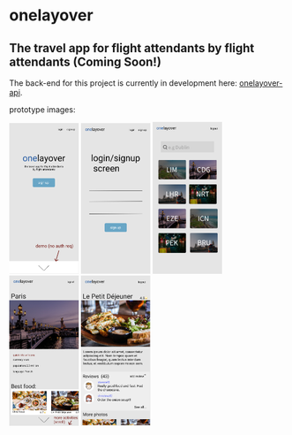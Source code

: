 # onelayover
## The travel app for flight attendants by flight attendants (Coming Soon!)

The back-end for this project is currently in development here: [onelayover-api](https://github.com/JAWeiss89/onelayover-api).  

prototype images:

<img src="./planning/images/1.png" style=width:25% />
<img src="./planning/images/2.png" style=width:25% />
<img src="./planning/images/3.png" style=width:25% />
<img src="./planning/images/4.png" style=width:25% />
<img src="./planning/images/5.png" style=width:25% />